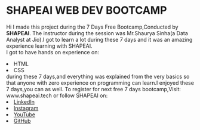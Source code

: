 # SHAPEAI WEB DEV BOOTCAMP

Hi I made this project during the 7 Days Free Bootcamp,Conducted by <b> SHAPEAI</b>.
The instructor during the session was Mr.Shaurya Sinha(a Data Analyst at Jio).I got to learn a lot during these 7 days and it was an amazing experience learning with SHAPEAI.
<br>I got to have hands on experience on:
<li>HTML
<li>CSS
<br>during these 7 days,and everything was explained from the very basics so that anyone with zero experience on programming can learn.I enjoyed these 7 days,you can as well. To register for next free 7 days bootcamp,Visit:
  www.shapeai.tech
  or follow SHAPEAI on:
     <li><a href="https://in.linkedin.com/company/shapeai">LinkedIn</a>
     <li><a href="https://www.instagram.com/shapeai/?hl=en">Instagram</a>
     <li><a 
    href="https://www.youtube.com/channel/UCTUvDLTW9meuDXWcbmISPdA">YouTube</a>
     <li><a href="https://github.com/shapeai">GitHub</a>
